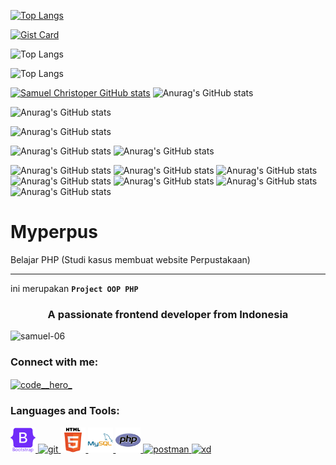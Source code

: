  
[![Top Langs](https://github-readme-stats.vercel.app/api/top-langs/?username=Samuel-08)](https://github.com/Samuel-08/BelajarGIT)

[![Gist Card](https://github-readme-stats.vercel.app/api/gist?id=bbfce31e0217a3689c8d961a356cb10d)](https://gist.github.com/Yizack/bbfce31e0217a3689c8d961a356cb10d/)

![Top Langs](https://github-readme-stats.vercel.app/api/top-langs/?username=Samuel-08&size_weight=0.5&count_weight=0.5)

![Top Langs](https://github-readme-stats.vercel.app/api/top-langs/?username=Samuel-08&exclude_repo=Myperpus)


[![Samuel Christoper GitHub stats](https://github-readme-stats.vercel.app/api?username=Samuel-08)](https://github.com/Samuel-08/github-readme-stats)
![Anurag's GitHub stats](https://github-readme-stats.vercel.app/api?username=anuraghazra&show_icons=true&theme=cobalt2)


![Anurag's GitHub stats](https://github-readme-stats.vercel.app/api?username=Samuel-08&hide=contribs,prs)

![Anurag's GitHub stats](https://github-readme-stats.vercel.app/api?username=Samuel-08&show_icons=true)
 

![Anurag's GitHub stats](https://github-readme-stats.vercel.app/api?username=Samuel-08&show_icons=true&theme=radical)
![Anurag's GitHub stats](https://github-readme-stats.vercel.app/api?username=Samuel-08&show_icons=true&theme=synthwave)

![Anurag's GitHub stats](https://github-readme-stats.vercel.app/api?username=Samuel-08&show_icons=true&theme=cobalt2)
![Anurag's GitHub stats](https://github-readme-stats.vercel.app/api?username=Samuel-08&show_icons=true&theme=shades-of-purple)
![Anurag's GitHub stats](https://github-readme-stats.vercel.app/api?username=Samuel-08&show_icons=true&theme=ocean_dark)
![Anurag's GitHub stats](https://github-readme-stats.vercel.app/api?username=Samuel-08&show_icons=true&theme=chartreuse-dark)
![Anurag's GitHub stats](https://github-readme-stats.vercel.app/api?username=Samuel-08&show_icons=true&theme=outrun)
![Anurag's GitHub stats](https://github-readme-stats.vercel.app/api?username=Samuel-08&show_icons=true&theme=yeblu)
![Anurag's GitHub stats](https://github-readme-stats.vercel.app/api?username=Samuel-08&show_icons=true&theme=ayu-mirage)

# Myperpus

Belajar PHP (Studi kasus membuat website Perpustakaan)

---
ini merupakan **`Project OOP PHP`**
<h3 align="center">A passionate frontend developer from Indonesia</h3>

<p align="left"> <img src="https://komarev.com/ghpvc/?username=samuel-06&label=Profile%20views&color=0e75b6&style=flat" alt="samuel-06" /> </p>

<h3 align="left">Connect with me:</h3>
<p align="left">
<a href="https://instagram.com/code__hero_" target="blank"><img align="center" src="https://raw.githubusercontent.com/rahuldkjain/github-profile-readme-generator/master/src/images/icons/Social/instagram.svg" alt="code__hero_" height="30" width="40" /></a>
</p>

<h3 align="left">Languages and Tools:</h3>
<p align="left"> <a href="https://getbootstrap.com" target="_blank" rel="noreferrer"> <img src="https://raw.githubusercontent.com/devicons/devicon/master/icons/bootstrap/bootstrap-plain-wordmark.svg" alt="bootstrap" width="40" height="40"/> </a> <a href="https://git-scm.com/" target="_blank" rel="noreferrer"> <img src="https://www.vectorlogo.zone/logos/git-scm/git-scm-icon.svg" alt="git" width="40" height="40"/> </a> <a href="https://www.w3.org/html/" target="_blank" rel="noreferrer"> <img src="https://raw.githubusercontent.com/devicons/devicon/master/icons/html5/html5-original-wordmark.svg" alt="html5" width="40" height="40"/> </a> <a href="https://www.mysql.com/" target="_blank" rel="noreferrer"> <img src="https://raw.githubusercontent.com/devicons/devicon/master/icons/mysql/mysql-original-wordmark.svg" alt="mysql" width="40" height="40"/> </a> <a href="https://www.php.net" target="_blank" rel="noreferrer"> <img src="https://raw.githubusercontent.com/devicons/devicon/master/icons/php/php-original.svg" alt="php" width="40" height="40"/> </a> <a href="https://postman.com" target="_blank" rel="noreferrer"> <img src="https://www.vectorlogo.zone/logos/getpostman/getpostman-icon.svg" alt="postman" width="40" height="40"/> </a> <a href="https://www.adobe.com/products/xd.html" target="_blank" rel="noreferrer"> <img src="https://cdn.worldvectorlogo.com/logos/adobe-xd.svg" alt="xd" width="40" height="40"/> </a> </p>
